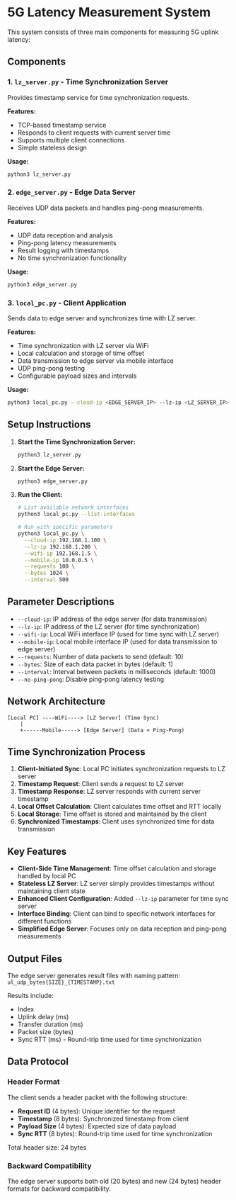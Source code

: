 # 5G Latency Measurement System

This system consists of three main components for measuring 5G uplink latency:

## Components

### 1. `lz_server.py` - Time Synchronization Server
Provides timestamp service for time synchronization requests.

**Features:**
- TCP-based timestamp service
- Responds to client requests with current server time
- Supports multiple client connections
- Simple stateless design

**Usage:**
```bash
python3 lz_server.py
```

### 2. `edge_server.py` - Edge Data Server
Receives UDP data packets and handles ping-pong measurements.

**Features:**
- UDP data reception and analysis
- Ping-pong latency measurements
- Result logging with timestamps
- No time synchronization functionality

**Usage:**
```bash
python3 edge_server.py
```

### 3. `local_pc.py` - Client Application
Sends data to edge server and synchronizes time with LZ server.

**Features:**
- Time synchronization with LZ server via WiFi
- Local calculation and storage of time offset
- Data transmission to edge server via mobile interface
- UDP ping-pong testing
- Configurable payload sizes and intervals

**Usage:**
```bash
python3 local_pc.py --cloud-ip <EDGE_SERVER_IP> --lz-ip <LZ_SERVER_IP> --wifi-ip <WIFI_IP> --mobile-ip <MOBILE_IP>
```

## Setup Instructions

1. **Start the Time Synchronization Server:**
   ```bash
   python3 lz_server.py
   ```

2. **Start the Edge Server:**
   ```bash
   python3 edge_server.py
   ```

3. **Run the Client:**
   ```bash
   # List available network interfaces
   python3 local_pc.py --list-interfaces
   
   # Run with specific parameters
   python3 local_pc.py \
     --cloud-ip 192.168.1.100 \
     --lz-ip 192.168.1.200 \
     --wifi-ip 192.168.1.5 \
     --mobile-ip 10.0.0.5 \
     --requests 100 \
     --bytes 1024 \
     --interval 500
   ```

## Parameter Descriptions

- `--cloud-ip`: IP address of the edge server (for data transmission)
- `--lz-ip`: IP address of the LZ server (for time synchronization)
- `--wifi-ip`: Local WiFi interface IP (used for time sync with LZ server)
- `--mobile-ip`: Local mobile interface IP (used for data transmission to edge server)
- `--requests`: Number of data packets to send (default: 10)
- `--bytes`: Size of each data packet in bytes (default: 1)
- `--interval`: Interval between packets in milliseconds (default: 1000)
- `--no-ping-pong`: Disable ping-pong latency testing

## Network Architecture

```
[Local PC] ----WiFi----> [LZ Server] (Time Sync)
    |
    +------Mobile-----> [Edge Server] (Data + Ping-Pong)
```

## Time Synchronization Process

1. **Client-Initiated Sync**: Local PC initiates synchronization requests to LZ server
2. **Timestamp Request**: Client sends a request to LZ server
3. **Timestamp Response**: LZ server responds with current server timestamp
4. **Local Offset Calculation**: Client calculates time offset and RTT locally
5. **Local Storage**: Time offset is stored and maintained by the client
6. **Synchronized Timestamps**: Client uses synchronized time for data transmission

## Key Features

- **Client-Side Time Management**: Time offset calculation and storage handled by local PC
- **Stateless LZ Server**: LZ server simply provides timestamps without maintaining client state
- **Enhanced Client Configuration**: Added `--lz-ip` parameter for time sync server
- **Interface Binding**: Client can bind to specific network interfaces for different functions
- **Simplified Edge Server**: Focuses only on data reception and ping-pong measurements

## Output Files

The edge server generates result files with naming pattern:
`ul_udp_bytes{SIZE}_{TIMESTAMP}.txt`

Results include:
- Index
- Uplink delay (ms)
- Transfer duration (ms)  
- Packet size (bytes)
- Sync RTT (ms) - Round-trip time used for time synchronization

## Data Protocol

### Header Format
The client sends a header packet with the following structure:
- **Request ID** (4 bytes): Unique identifier for the request
- **Timestamp** (8 bytes): Synchronized timestamp from client
- **Payload Size** (4 bytes): Expected size of data payload  
- **Sync RTT** (8 bytes): Round-trip time used for time synchronization

Total header size: 24 bytes

### Backward Compatibility
The edge server supports both old (20 bytes) and new (24 bytes) header formats for backward compatibility. 